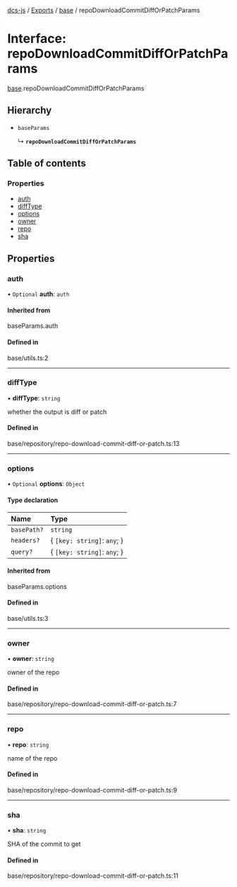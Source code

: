[dcs-js](../README.md) / [Exports](../modules.md) / [base](../modules/base.md) / repoDownloadCommitDiffOrPatchParams

# Interface: repoDownloadCommitDiffOrPatchParams

[base](../modules/base.md).repoDownloadCommitDiffOrPatchParams

## Hierarchy

- `baseParams`

  ↳ **`repoDownloadCommitDiffOrPatchParams`**

## Table of contents

### Properties

- [auth](base.repoDownloadCommitDiffOrPatchParams.md#auth)
- [diffType](base.repoDownloadCommitDiffOrPatchParams.md#difftype)
- [options](base.repoDownloadCommitDiffOrPatchParams.md#options)
- [owner](base.repoDownloadCommitDiffOrPatchParams.md#owner)
- [repo](base.repoDownloadCommitDiffOrPatchParams.md#repo)
- [sha](base.repoDownloadCommitDiffOrPatchParams.md#sha)

## Properties

### <a id="auth" name="auth"></a> auth

• `Optional` **auth**: `auth`

#### Inherited from

baseParams.auth

#### Defined in

base/utils.ts:2

___

### <a id="difftype" name="difftype"></a> diffType

• **diffType**: `string`

whether the output is diff or patch

#### Defined in

base/repository/repo-download-commit-diff-or-patch.ts:13

___

### <a id="options" name="options"></a> options

• `Optional` **options**: `Object`

#### Type declaration

| Name | Type |
| :------ | :------ |
| `basePath?` | `string` |
| `headers?` | { `[key: string]`: `any`;  } |
| `query?` | { `[key: string]`: `any`;  } |

#### Inherited from

baseParams.options

#### Defined in

base/utils.ts:3

___

### <a id="owner" name="owner"></a> owner

• **owner**: `string`

owner of the repo

#### Defined in

base/repository/repo-download-commit-diff-or-patch.ts:7

___

### <a id="repo" name="repo"></a> repo

• **repo**: `string`

name of the repo

#### Defined in

base/repository/repo-download-commit-diff-or-patch.ts:9

___

### <a id="sha" name="sha"></a> sha

• **sha**: `string`

SHA of the commit to get

#### Defined in

base/repository/repo-download-commit-diff-or-patch.ts:11

